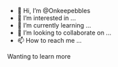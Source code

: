 - 👋 Hi, I’m @Onkeepebbles
- 👀 I’m interested in ...
- 🌱 I’m currently learning ...
- 💞️ I’m looking to collaborate on ...
- 📫 How to reach me ...

<!---
Onkeepebbles/Onkeepebbles is a ✨ special ✨ repository because its `README.md` (this file) appears on your GitHub profile.
You can click the Preview link to take a look at your changes.
--->
Wanting to learn more 
